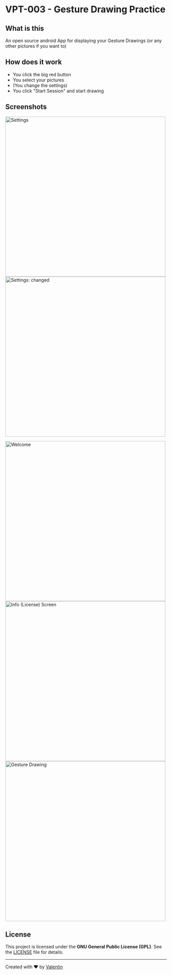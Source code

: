 # VPT-003 - Gesture Drawing Practice 
## What is this 
An open source android App for displaying your Gesture Drawings (or any other pictures if you want to) 

## How does it work 
- You click the big red button
- You select your pictures
- (You change the settings)
- You click "Start Session" and start drawing


## Screenshots 

<img src="https://raw.githubusercontent.com/v4lpt/GDP/master/Screenshots/Settings.png" alt="Settings" width="500" /> <img src="https://raw.githubusercontent.com/v4lpt/GDP/master/Screenshots/Settings_changed.png" alt="Settings: changed" width="500" />

<img src="https://raw.githubusercontent.com/v4lpt/GDP/master/Screenshots/Welcome.png" alt="Welcome" width="500" /> <img src="https://raw.githubusercontent.com/v4lpt/GDP/master/Screenshots/Info.png" alt="Info (License) Screen" width="500" /><img src="https://raw.githubusercontent.com/v4lpt/GDP/master/Screenshots/Gesture_drawing.png" alt="Gesture Drawing" width="500" />

## License

This project is licensed under the **GNU General Public License (GPL)**. See the [LICENSE](LICENSE) file for details.

---

Created with :heart: by [Valentin](https://github.com/v4lpt)
